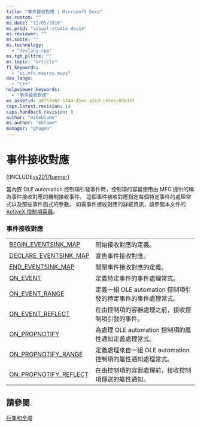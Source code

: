 ```yaml
---
title: "事件接收對應 | Microsoft Docs"
ms.custom: ""
ms.date: "12/05/2016"
ms.prod: "visual-studio-dev14"
ms.reviewer: ""
ms.suite: ""
ms.technology: 
  - "devlang-cpp"
ms.tgt_pltfrm: ""
ms.topic: "article"
f1_keywords: 
  - "vc.mfc.macros.maps"
dev_langs: 
  - "C++"
helpviewer_keywords: 
  - "事件接收對應"
ms.assetid: a9757eb2-5f4a-45ec-a2cd-ce5eec85b16f
caps.latest.revision: 14
caps.handback.revision: 6
author: "mikeblome"
ms.author: "mblome"
manager: "ghogen"
---
```

# 事件接收對應
[!INCLUDE[vs2017banner](../../assembler/inline/includes/vs2017banner.md)]

當內嵌 OLE automation 控制項引發事件時，控制項的容器使用由 MFC 提供的稱為事件接收對應的機制接收事件。  這個事件接收對應指定每個特定事件的處理常式以及那些事件函式的參數。  如需事件接收對應的詳細資訊，請參閱本文件的 [ActiveX 控制項容器](../../mfc/activex-control-containers.md)。  
  
### 事件接收對應  
  
|||  
|-|-|  
|[BEGIN\_EVENTSINK\_MAP](../Topic/BEGIN_EVENTSINK_MAP.md)|開始接收對應的定義。|  
|[DECLARE\_EVENTSINK\_MAP](../Topic/DECLARE_EVENTSINK_MAP.md)|宣告事件接收對應。|  
|[END\_EVENTSINK\_MAP](../Topic/END_EVENTSINK_MAP.md)|關閉事件接收對應的定義。|  
|[ON\_EVENT](../Topic/ON_EVENT.md)|定義特定事件的事件處理常式。|  
|[ON\_EVENT\_RANGE](../Topic/ON_EVENT_RANGE.md)|定義一組 OLE automation 控制項引發的特定事件的事件處理常式。|  
|[ON\_EVENT\_REFLECT](../Topic/ON_EVENT_REFLECT.md)|在由控制項的容器處理之前，接收控制項引發的事件。|  
|[ON\_PROPNOTIFY](../Topic/ON_PROPNOTIFY.md)|為處理 OLE automation 控制項的屬性通知定義處理常式。|  
|[ON\_PROPNOTIFY\_RANGE](../Topic/ON_PROPNOTIFY_RANGE.md)|定義處理來自一組 OLE automation 控制項的屬性通知處理常式。|  
|[ON\_PROPNOTIFY\_REFLECT](../Topic/ON_PROPNOTIFY_REFLECT.md)|在由控制項的容器處理前，接收控制項傳送的屬性通知。|  
  
## 請參閱  
 [巨集和全域](../../mfc/reference/mfc-macros-and-globals.md)